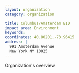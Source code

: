 ```yaml
---
layout: organization
category: organization

title: Columbus/Amsterdam BID
impact_area: Environment
keywords: 
coordinates: 40.80201,-73.96415
address: |
  991 Amsterdam Avenue
  New York NY 10025
---
```

Organization's overview
